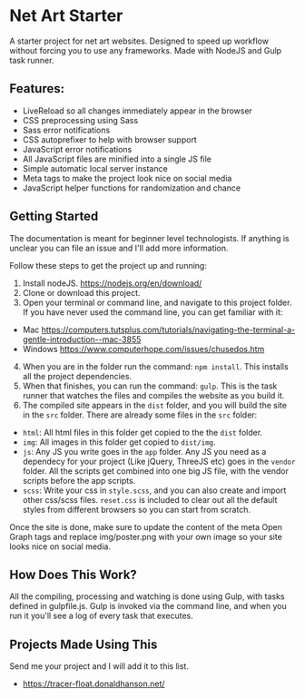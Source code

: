 # Net Art Starter
A starter project for net art websites. Designed to speed up workflow without forcing you to use any frameworks. Made with NodeJS and Gulp task runner.

## Features:
- LiveReload so all changes immediately appear in the browser
- CSS preprocessing using Sass
- Sass error notifications
- CSS autoprefixer to help with browser support
- JavaScript error notifications
- All JavaScript files are minified into a single JS file
- Simple automatic local server instance
- Meta tags to make the project look nice on social media
- JavaScript helper functions for randomization and chance

## Getting Started

The documentation is meant for beginner level technologists. If anything is unclear you can file an issue and I'll add more information. 

Follow these steps to get the project up and running:

1. Install nodeJS. https://nodejs.org/en/download/
2. Clone or download this project.
3. Open your terminal or command line, and navigate to this project folder. If you have never used the command line, you can get familiar with it:
 - Mac https://computers.tutsplus.com/tutorials/navigating-the-terminal-a-gentle-introduction--mac-3855
 - Windows https://www.computerhope.com/issues/chusedos.htm
4. When you are in the folder run the command: `npm install`. This installs all the project dependencies.
5. When that finishes, you can run the command: `gulp`. This is the task runner that watches the files and compiles the website as you build it.
6. The compiled site appears in the `dist` folder, and you will build the site in the `src` folder. There are already some files in the `src` folder:
 - `html`: All html files in this folder get copied to the the `dist` folder.
 - `img`: All images in this folder get copied to `dist/img`.
 - `js`: Any JS you write goes in the `app` folder. Any JS you need as a dependecy for your project (Like jQuery, ThreeJS etc) goes in the `vendor` folder. All the scripts get combined into one big JS file, with the vendor scripts before the app scripts.
 - `scss`: Write your css in `style.scss`, and you can also create and import other css/scss files. `reset.css` is included to clear out all the default styles from different browsers so you can start from scratch.
 
Once the site is done, make sure to update the content of the meta Open Graph tags and replace img/poster.png with your own image so your site looks nice on social media.

## How Does This Work?

All the compiling, processing and watching is done using Gulp, with tasks defined in gulpfile.js. Gulp is invoked via the command line, and when you run it you'll see a log of every task that executes.

## Projects Made Using This

Send me your project and I will add it to this list.

- https://tracer-float.donaldhanson.net/

